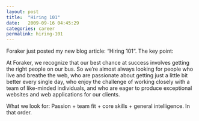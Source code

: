 ```yaml
---
layout: post
title:  "Hiring 101"
date:   2009-09-16 04:45:29
categories: career
permalink: hiring-101
---
```

Foraker just posted my new blog article: “Hiring 101“. The key point:

At Foraker, we recognize that our best chance at success involves getting the right people on our bus. So we’re almost always looking for people who live and breathe the web, who are passionate about getting just a little bit better every single day, who enjoy the challenge of working closely with a team of like-minded individuals, and who are eager to produce exceptional websites and web applications for our clients.

What we look for: Passion + team fit + core skills + general intelligence. In that order.
